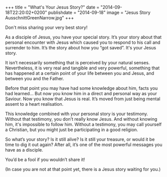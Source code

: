 +++
title = "What's Your Jesus Story?"
date = "2014-09-18T22:20:02+0200"
publishdate = "2014-09-18"
image = "Jesus Story AusschnittGreenNarrow.jpg"
+++

Don't miss sharing your very best story!

As a disciple of Jesus, you have your special story. It’s your story about that personal encounter with Jesus which caused you to respond to his call and surrender to him. It’s the story about how you “got saved”. It's your Jesus story.

It isn’t necessarily something that is perceived by your natural senses. Nevertheless, it is very real and tangible and very powerful, something that has happened at a certain point of your life between you and Jesus, and between you and the Father.

Before that point you may have had some knowledge about him, facts you had learned… But now you know him in a direct and personal way as your Saviour. Now you know that Jesus is real. It’s moved from just being mental assent to a heart realisation.

This knowledge combined with your personal story is your testimony. Without that testimony, you don’t really know Jesus. And without knowing him, it's impossible to follow him. Without a testimony, you may call yourself a Christian, but you might just be participating in a good religion.

So what’s your story? Is it still alive? Is it still your treasure, or would it be time to dig it out again? After all, it’s one of the most powerful messages you have as a disciple.

You’d be a fool if you wouldn’t share it!

(In case you are not at that point yet, there is a Jesus story waiting for you.)
